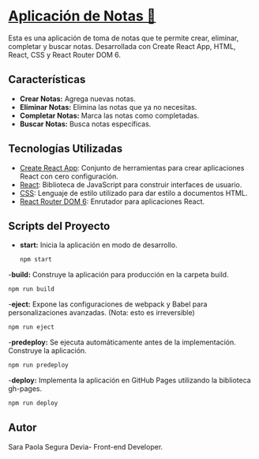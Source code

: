 # [Aplicación de Notas 📝](https://sarasegura.github.io/page-notes-curso-react-intro/)
Esta es una aplicación de toma de notas que te permite crear, eliminar, completar y buscar notas. Desarrollada con Create React App, HTML, React, CSS y React Router DOM 6.

## Características

- **Crear Notas:** Agrega nuevas notas.
- **Eliminar Notas:** Elimina las notas que ya no necesitas.
- **Completar Notas:** Marca las notas como completadas.
- **Buscar Notas:** Busca notas específicas.

## Tecnologías Utilizadas

- [Create React App](https://create-react-app.dev/): Conjunto de herramientas para crear aplicaciones React con cero configuración.
- [React](https://reactjs.org/): Biblioteca de JavaScript para construir interfaces de usuario.
- [CSS](https://developer.mozilla.org/en-US/docs/Web/CSS): Lenguaje de estilo utilizado para dar estilo a documentos HTML.
- [React Router DOM 6](https://reactrouter.com/): Enrutador para aplicaciones React.

## Scripts del Proyecto
- **start:** Inicia la aplicación en modo de desarrollo.
  ```bash
  npm start
  ```
-**build:** Construye la aplicación para producción en la carpeta build.
  ```bash
 npm run build
  ```
-**eject:** Expone las configuraciones de webpack y Babel para personalizaciones avanzadas. (Nota: esto es irreversible)
  ```bash
npm run eject
  ```
-**predeploy:** Se ejecuta automáticamente antes de la implementación. Construye la aplicación.
  ```bash
npm run predeploy
  ```
-**deploy:** Implementa la aplicación en GitHub Pages utilizando la biblioteca gh-pages.
  ```bash
npm run deploy
  ```

## Autor
Sara Paola Segura Devia- Front-end Developer.

